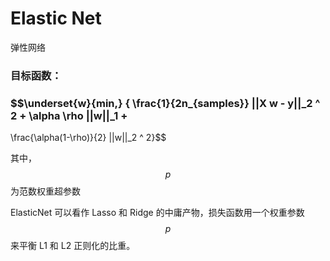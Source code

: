 # Elastic Net

弹性网络

### 

### 目标函数：

### $$\underset{w}{min\,} { \frac{1}{2n\_{samples}} \|\|X w - y\|\|\_2 ^ 2 + \alpha \rho \|\|w\|\|\_1 +

\frac{\alpha\(1-\rho\)}{2} \|\|w\|\|\_2 ^ 2}$$

其中，$$p$$ 为范数权重超参数

ElasticNet 可以看作 Lasso 和 Ridge 的中庸产物，损失函数用一个权重参数 $$p$$ 来平衡 L1 和 L2 正则化的比重。

